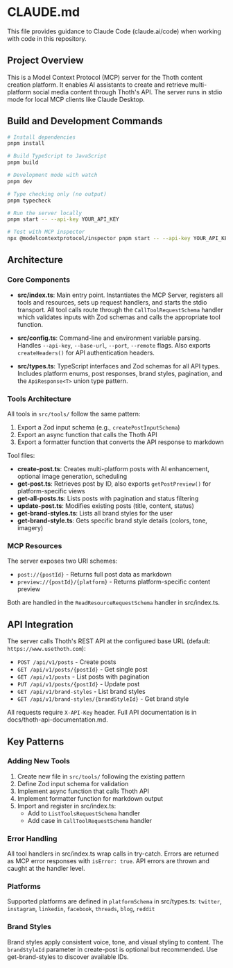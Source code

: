 # CLAUDE.md

This file provides guidance to Claude Code (claude.ai/code) when working with code in this repository.

## Project Overview

This is a Model Context Protocol (MCP) server for the Thoth content creation platform. It enables AI assistants to create and retrieve multi-platform social media content through Thoth's API. The server runs in stdio mode for local MCP clients like Claude Desktop.

## Build and Development Commands

```bash
# Install dependencies
pnpm install

# Build TypeScript to JavaScript
pnpm build

# Development mode with watch
pnpm dev

# Type checking only (no output)
pnpm typecheck

# Run the server locally
pnpm start -- --api-key YOUR_API_KEY

# Test with MCP inspector
npx @modelcontextprotocol/inspector pnpm start -- --api-key YOUR_API_KEY
```

## Architecture

### Core Components

- **src/index.ts**: Main entry point. Instantiates the MCP Server, registers all tools and resources, sets up request handlers, and starts the stdio transport. All tool calls route through the `CallToolRequestSchema` handler which validates inputs with Zod schemas and calls the appropriate tool function.

- **src/config.ts**: Command-line and environment variable parsing. Handles `--api-key`, `--base-url`, `--port`, `--remote` flags. Also exports `createHeaders()` for API authentication headers.

- **src/types.ts**: TypeScript interfaces and Zod schemas for all API types. Includes platform enums, post responses, brand styles, pagination, and the `ApiResponse<T>` union type pattern.

### Tools Architecture

All tools in `src/tools/` follow the same pattern:

1. Export a Zod input schema (e.g., `createPostInputSchema`)
2. Export an async function that calls the Thoth API
3. Export a formatter function that converts the API response to markdown

Tool files:

- **create-post.ts**: Creates multi-platform posts with AI enhancement, optional image generation, scheduling
- **get-post.ts**: Retrieves post by ID, also exports `getPostPreview()` for platform-specific views
- **get-all-posts.ts**: Lists posts with pagination and status filtering
- **update-post.ts**: Modifies existing posts (title, content, status)
- **get-brand-styles.ts**: Lists all brand styles for the user
- **get-brand-style.ts**: Gets specific brand style details (colors, tone, imagery)

### MCP Resources

The server exposes two URI schemes:

- `post://{postId}` - Returns full post data as markdown
- `preview://{postId}/{platform}` - Returns platform-specific content preview

Both are handled in the `ReadResourceRequestSchema` handler in src/index.ts.

## API Integration

The server calls Thoth's REST API at the configured base URL (default: `https://www.usethoth.com`):

- `POST /api/v1/posts` - Create posts
- `GET /api/v1/posts/{postId}` - Get single post
- `GET /api/v1/posts` - List posts with pagination
- `PUT /api/v1/posts/{postId}` - Update post
- `GET /api/v1/brand-styles` - List brand styles
- `GET /api/v1/brand-styles/{brandStyleId}` - Get brand style

All requests require `X-API-Key` header. Full API documentation is in docs/thoth-api-documentation.md.

## Key Patterns

### Adding New Tools

1. Create new file in `src/tools/` following the existing pattern
2. Define Zod input schema for validation
3. Implement async function that calls Thoth API
4. Implement formatter function for markdown output
5. Import and register in src/index.ts:
   - Add to `ListToolsRequestSchema` handler
   - Add case in `CallToolRequestSchema` handler

### Error Handling

All tool handlers in src/index.ts wrap calls in try-catch. Errors are returned as MCP error responses with `isError: true`. API errors are thrown and caught at the handler level.

### Platforms

Supported platforms are defined in `platformSchema` in src/types.ts:
`twitter`, `instagram`, `linkedin`, `facebook`, `threads`, `blog`, `reddit`

### Brand Styles

Brand styles apply consistent voice, tone, and visual styling to content. The `brandStyleId` parameter in create-post is optional but recommended. Use get-brand-styles to discover available IDs.

